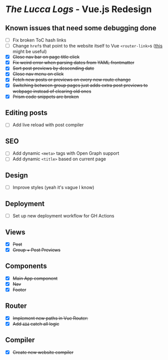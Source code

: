 # *The Lucca Logs* - Vue.js Redesign

## Known issues that need some debugging done


- [ ] Fix broken ToC hash links
- [ ] Change `href`s that point to the website itself to Vue `<router-link>`s ([this](https://levelup.gitconnected.com/vue-js-replace-a-with-router-link-in-dynamic-html-c423beea0d17) might be useful)
- [X] ~~Close nav bar on page title click~~
- [X] ~~Fix weird error when parsing dates from YAML frontmatter~~
- [X] ~~Sort post previews by descending date~~
- [X] ~~Close nav menu on click~~
- [X] ~~Fetch new posts or previews on every new route change~~
- [X] ~~Switching between group pages just adds extra post previews to webpage instead of clearing old ones~~
- [X] ~~Prism code snippets are broken~~

## Editing posts

- [ ] Add live reload with post compiler

## SEO

- [ ] Add dynamic `<meta>` tags with Open Graph support
- [ ] Add dynamic `<title>` based on current page

## Design

- [ ] Improve styles (yeah it's vague I know)

## Deployment

- [ ] Set up new deployment workflow for GH Actions

## Views

- [X] ~~Post~~
- [X] ~~Group + Post Previews~~

## Components

- [X] ~~Main App component~~
- [X] ~~Nav~~
- [X] ~~Footer~~

## Router

- [X] ~~Implement new paths in Vue Router:~~
- [X] ~~Add `404` catch all logic~~

## Compiler

- [X] ~~Create new website compiler~~
